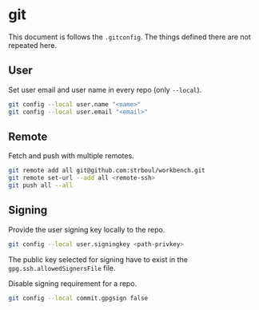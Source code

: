 # git

This document is follows the `.gitconfig`. The things defined there are not
repeated here.

## User

Set user email and user name in every repo (only `--local`).

```sh
git config --local user.name "<name>"
git config --local user.email "<email>"
```

## Remote

Fetch and push with multiple remotes.

```sh
git remote add all git@github.com:strboul/workbench.git
git remote set-url --add all <remote-ssh>
git push all --all
```

## Signing

Provide the user signing key locally to the repo.

```sh
git config --local user.signingkey <path-privkey>
```

The public key selected for signing have to exist in the
`gpg.ssh.allowedSignersFile` file.

Disable signing requirement for a repo.

```sh
git config --local commit.gpgsign false
```
